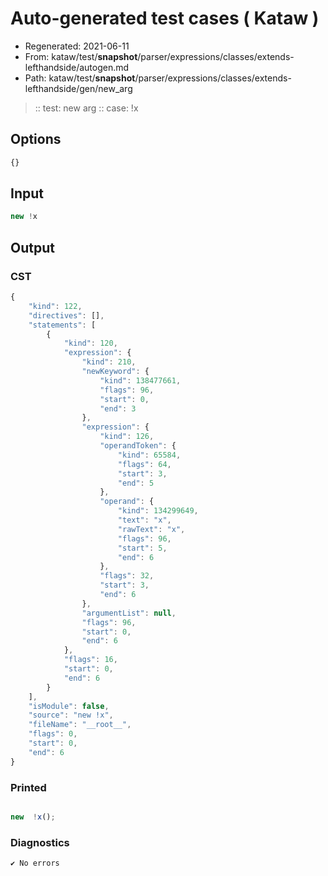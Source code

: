 # Auto-generated test cases ( Kataw )
- Regenerated: 2021-06-11
- From: kataw/test/__snapshot__/parser/expressions/classes/extends-lefthandside/autogen.md
- Path: kataw/test/__snapshot__/parser/expressions/classes/extends-lefthandside/gen/new_arg
> :: test: new arg
> :: case: !x
## Options

`````js
{}
`````
## Input

`````js
new !x
`````
## Output

### CST

```javascript
{
    "kind": 122,
    "directives": [],
    "statements": [
        {
            "kind": 120,
            "expression": {
                "kind": 210,
                "newKeyword": {
                    "kind": 138477661,
                    "flags": 96,
                    "start": 0,
                    "end": 3
                },
                "expression": {
                    "kind": 126,
                    "operandToken": {
                        "kind": 65584,
                        "flags": 64,
                        "start": 3,
                        "end": 5
                    },
                    "operand": {
                        "kind": 134299649,
                        "text": "x",
                        "rawText": "x",
                        "flags": 96,
                        "start": 5,
                        "end": 6
                    },
                    "flags": 32,
                    "start": 3,
                    "end": 6
                },
                "argumentList": null,
                "flags": 96,
                "start": 0,
                "end": 6
            },
            "flags": 16,
            "start": 0,
            "end": 6
        }
    ],
    "isModule": false,
    "source": "new !x",
    "fileName": "__root__",
    "flags": 0,
    "start": 0,
    "end": 6
}
```

### Printed

```javascript

new  !x();
```

### Diagnostics

```javascript
✔ No errors
```

